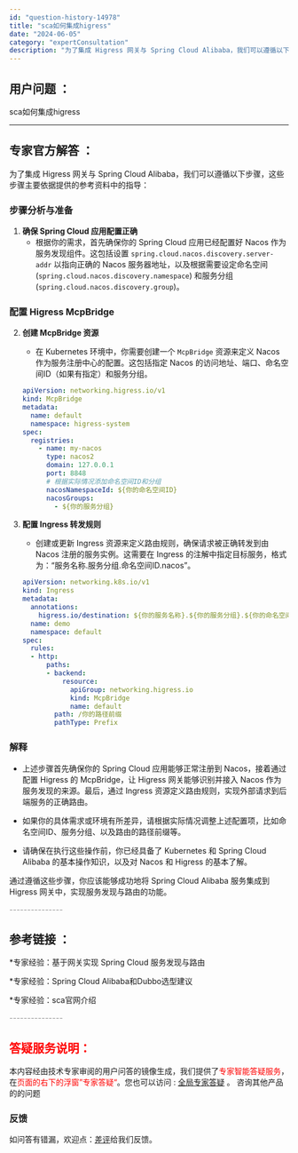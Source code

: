 ```yaml
---
id: "question-history-14978"
title: "sca如何集成higress"
date: "2024-06-05"
category: "expertConsultation"
description: "为了集成 Higress 网关与 Spring Cloud Alibaba，我们可以遵循以下步骤，这些步骤主要依据提供的参考资料中的指导：### 步骤分析与准备1. **确保 Spring Cloud 应用配置正确**   - 根据你的需求，首先确保你的 Spring Cloud 应用已经配置好 N"
---
```


## 用户问题 ： 
 sca如何集成higress  

---------------
## 专家官方解答 ：

为了集成 Higress 网关与 Spring Cloud Alibaba，我们可以遵循以下步骤，这些步骤主要依据提供的参考资料中的指导：

### 步骤分析与准备

1. **确保 Spring Cloud 应用配置正确**
   - 根据你的需求，首先确保你的 Spring Cloud 应用已经配置好 Nacos 作为服务发现组件。这包括设置 `spring.cloud.nacos.discovery.server-addr` 以指向正确的 Nacos 服务器地址，以及根据需要设定命名空间 (`spring.cloud.nacos.discovery.namespace`) 和服务分组 (`spring.cloud.nacos.discovery.group`)。

### 配置 Higress McpBridge

2. **创建 McpBridge 资源**
   - 在 Kubernetes 环境中，你需要创建一个 `McpBridge` 资源来定义 Nacos 作为服务注册中心的配置。这包括指定 Nacos 的访问地址、端口、命名空间ID（如果有指定）和服务分组。

   ```yaml
   apiVersion: networking.higress.io/v1
   kind: McpBridge
   metadata:
     name: default
     namespace: higress-system
   spec:
     registries:
       - name: my-nacos
         type: nacos2
         domain: 127.0.0.1
         port: 8848
         # 根据实际情况添加命名空间ID和分组
         nacosNamespaceId: ${你的命名空间ID}
         nacosGroups:
           - ${你的服务分组}
   ```

3. **配置 Ingress 转发规则**
   - 创建或更新 Ingress 资源来定义路由规则，确保请求被正确转发到由 Nacos 注册的服务实例。这需要在 Ingress 的注解中指定目标服务，格式为：“服务名称.服务分组.命名空间ID.nacos”。

   ```yaml
   apiVersion: networking.k8s.io/v1
   kind: Ingress
   metadata:
     annotations:
       higress.io/destination: ${你的服务名称}.${你的服务分组}.${你的命名空间ID}.nacos
     name: demo
     namespace: default
   spec:
     rules:
     - http:
         paths:
         - backend:
             resource:
               apiGroup: networking.higress.io
               kind: McpBridge
               name: default
           path: /你的路径前缀
           pathType: Prefix
   ```

### 解释

- 上述步骤首先确保你的 Spring Cloud 应用能够正常注册到 Nacos，接着通过配置 Higress 的 McpBridge，让 Higress 网关能够识别并接入 Nacos 作为服务发现的来源。最后，通过 Ingress 资源定义路由规则，实现外部请求到后端服务的正确路由。

- 如果你的具体需求或环境有所差异，请根据实际情况调整上述配置项，比如命名空间ID、服务分组、以及路由的路径前缀等。

- 请确保在执行这些操作前，你已经具备了 Kubernetes 和 Spring Cloud Alibaba 的基本操作知识，以及对 Nacos 和 Higress 的基本了解。

通过遵循这些步骤，你应该能够成功地将 Spring Cloud Alibaba 服务集成到 Higress 网关中，实现服务发现与路由的功能。


<font color="#949494">---------------</font> 


## 参考链接 ：

*专家经验：基于网关实现 Spring Cloud 服务发现与路由 
 
 *专家经验：Spring Cloud Alibaba和Dubbo选型建议 
 
 *专家经验：sca官网介绍 


 <font color="#949494">---------------</font> 
 


## <font color="#FF0000">答疑服务说明：</font> 

本内容经由技术专家审阅的用户问答的镜像生成，我们提供了<font color="#FF0000">专家智能答疑服务</font>，在<font color="#FF0000">页面的右下的浮窗”专家答疑“</font>。您也可以访问 : [全局专家答疑](https://answer.opensource.alibaba.com/docs/intro) 。 咨询其他产品的的问题

### 反馈
如问答有错漏，欢迎点：[差评](https://ai.nacos.io/user/feedbackByEnhancerGradePOJOID?enhancerGradePOJOId=15083)给我们反馈。

